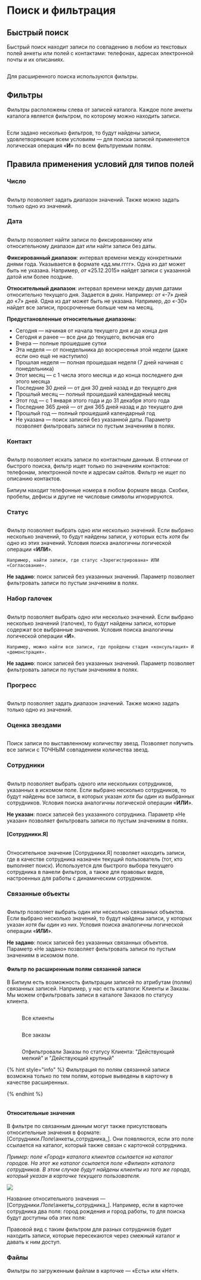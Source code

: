 # Поиск и фильтрация

## Быстрый поиск

Быстрый поиск находит записи по совпадению в любом из текстовых полей анкеты или полей с контактами: телефонах, адресах электронной почты и их описаниях.

<figure><img src="../../../.gitbook/assets/3. Быстрый поиск.png" alt=""><figcaption></figcaption></figure>

Для расширенного поиска используются фильтры.

## Фильтры

Фильтры расположены слева от записей каталога. Каждое поле анкеты каталога является фильтром, по которому можно находить записи.

<figure><img src="../../../.gitbook/assets/Фильтры.jpg" alt=""><figcaption></figcaption></figure>

Если задано несколько фильтров, то будут найдены записи, удовлетворяющие всем условиям — для поиска записей применяется логическая операция «**И**» по всем фильтруемым полям.

## Правила применения условий для типов полей

### Число

<figure><img src="../../../.gitbook/assets/3. Число.png" alt=""><figcaption></figcaption></figure>

Фильтр позволяет задать диапазон значений. Также можно задать только одно из значений.

### Дата

<figure><img src="../../../.gitbook/assets/3. Дата.png" alt=""><figcaption></figcaption></figure>

Фильтр позволяет найти записи по фиксированному или относительному диапазон дат или найти записи без даты.

**Фиксированный диапазон**: интервал времени между конкретными днями года. Указывается в формате «дд.мм.гггг». Одна из дат может быть не указана. Например, _от_ «25.12.2015» найдет записи с указанной датой или более поздние.

**Относительный диапазон**: интервал времени между двумя датами относительно текущего дня. Задается в днях. Например: _от_ «-7» дней _до_ «7» дней. Одна из дат может быть не указана. Например, _до_ «-30» найдет все записи, просроченные больше чем на месяц.

**Предустановленные относительные диапазоны:**

* Сегодня — начиная от начала текущего дня и до конца дня
* Сегодня и ранее — все дни до текущего, включая его
* Вчера — полные прошедшие сутки
* Эта неделя — от понедельника до воскресенья этой недели (даже если оно ещё не наступило)
* Прошлая неделя — полная прошедшая неделя (7 дней начиная с понедельника)
* Этот месяц — с 1 числа этого месяца и до конца последнего дня этого месяца
* Последние 30 дней — от дня 30 дней назад и до текущего дня
* Прошлый месяц — полный прошедший календарный месяц
* Этот год —  с 1 января этого года и до 31 декабря этого года
* Последние 365 дней — от дня 365 дней назад и до текущего дня
* Прошлый год — полный прошедший календарный год
* Не указана — поиск записей без указанной даты. Параметр позволяет фильтровать записи по пустым значениям в полях.

### Контакт

<figure><img src="../../../.gitbook/assets/3. Телефон.png" alt=""><figcaption></figcaption></figure>

Фильтр позволяет искать записи по контактным данным. В отличии от быстрого поиска, фильтр ищет только по значениям контактов: телефонам, электронной почте и адресам сайтов. Фильтр не ищет по описанию контактов.

Бипиум находит телефонные номера в любом формате ввода. Скобки, пробелы, дефисы и другие не числовые символы игнорируются.

### Статус

<figure><img src="../../../.gitbook/assets/Снимок экрана 2022-12-29 163607.png" alt=""><figcaption></figcaption></figure>

Фильтр позволяет выбрать одно или несколько значений. Если выбрано несколько значений, то будут найдены записи, у которых есть _хотя бы одно_ из этих значений. Условия поиска аналогичны логической операции «**ИЛИ**».

`Например, найти записи, где статус «Зарегистрирована» ИЛИ «Согласование».`

**Не задано**: поиск записей без указанных значений. Параметр позволяет фильтровать записи по пустым значениям в полях.

### Набор галочек

<figure><img src="../../../.gitbook/assets/3. Набор галочек.png" alt=""><figcaption></figcaption></figure>

Фильтр позволяет выбрать одно или несколько значений. Если выбрано несколько значений (галочек), то будут найдены записи, которые содержат все выбранные значения. Условия поиска аналогичны логической операции «**И**».

`Например, можно найти все записи, где пройдены стадия «консультация» И «демонстрация».`

**Не задано**: поиск записей без указанных значений. Параметр позволяет фильтровать записи по пустым значениям в полях.

### Прогресс

<figure><img src="../../../.gitbook/assets/3. Прогресс.png" alt=""><figcaption></figcaption></figure>

Фильтр позволяет задать диапазон значений. Также можно задать только одно из значений.

### Оценка звездами

<figure><img src="../../../.gitbook/assets/3. Оценка звездами.png" alt=""><figcaption></figcaption></figure>

Поиск записи по выставленному количеству звезд. Позволяет получить все записи с ТОЧНЫМ совпадением количества звезд.

### Сотрудники

<figure><img src="../../../.gitbook/assets/Снимок экрана 2022-12-29 164656.png" alt=""><figcaption></figcaption></figure>

Фильтр позволяет выбрать одного или нескольких сотрудников, указанных в искомом поле. Если выбрано несколько сотрудников, то будут найдены все записи, в которых указан _хотя бы один_ из выбранных сотрудников. Условия поиска аналогичны логической операции «**ИЛИ**».

**Не указан**: поиск записей без указанного сотрудника. Параметр «Не указан» позволяет фильтровать записи по пустым значениям в полях.

#### \[Сотрудники.Я]

<figure><img src="../../../.gitbook/assets/3. Сотрудник.png" alt=""><figcaption></figcaption></figure>

Относительное значение \[Сотрудники.Я] позволяет находить записи, где в качестве сотрудника назначен текущий пользователь (тот, кто выполняет поиск). Используется для быстрого выбора текущего сотрудника в панели фильтров, а также для правовых видов, настроенных для работы с динамическим сотрудником.

### Связанные объекты

<figure><img src="../../../.gitbook/assets/3. Связанный каталог.png" alt=""><figcaption></figcaption></figure>

Фильтр позволяет выбрать один или несколько связанных объектов. Если выбрано несколько значений, то будут найдены записи, у которых указан _хотя бы один_ из них. Условия поиска аналогичны логической операции «**ИЛИ**».

**Не задано**: поиск записей без указанных связанных объектов. Параметр «Не задано» позволяет фильтровать записи по пустым значениям в искомом поле.

#### Фильтр по расширенным полям связанной записи

В Бипиум есть возможность фильтрации записей по атрибутам (полям) связанных записей. Например, у нас есть каталоги: Клиенты и Заказы. Мы можем отфильтровать записи в каталоге Заказов по статусу клиента.

<figure><img src="../../../.gitbook/assets/Клиенты.png" alt=""><figcaption><p>Все клиенты</p></figcaption></figure>

<figure><img src="../../../.gitbook/assets/Все заказы.png" alt=""><figcaption><p>Все заказы</p></figcaption></figure>

<figure><img src="../../../.gitbook/assets/Заказы действующих клиентов.png" alt=""><figcaption><p>Отфильтровали Заказы по статусу Клиента: "Действующий мелкий" и "Действующий крупный"</p></figcaption></figure>

{% hint style="info" %}
Фильтрация по полям связанной записи возможна только по тем полям, которые выведены в карточку в качестве расширенных.&#x20;


{% endhint %}

<figure><img src="../../../.gitbook/assets/Расширенные поля.jpg" alt=""><figcaption></figcaption></figure>

#### Относительные значения

В фильтре по связанным данным могут также присутствовать относительные значения в формате: \[Сотрудники._Поле\\_&#x430;нкеты\_сотрудника\_]. Они появляются, если это поле ссылается на каталог, который также связан с карточкой сотрудника.

_Пример: поле «Город» каталога клиентов ссылается на каталог городов. На этот же каталог ссылается поле «Филиал» каталога сотрудников. В этом случае будут найдены клиенты из того же города, который указан в карточке текущего пользователя._

![](../../../.gitbook/assets/filter-likeme.png)

Название относительного значения — \[Сотрудники._Поле\\_&#x430;нкеты\_сотрудника\_]. Например, если в карточке сотрудника два поля: город рождения и город работы, то для поиска будут доступны оба этих поля:

Правовой вид с таким фильтром для разных сотрудников будет находить записи, которые пересекаются через смежный каталог и давать к ним доступ.

### Файлы

Фильтры по загруженным файлам в карточке — «Есть» или «Нет».

